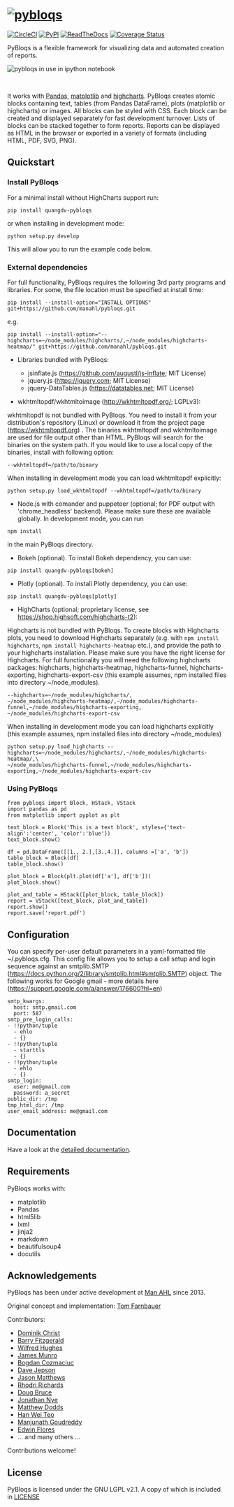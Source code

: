 # [![pybloqs](logo/logo50.png)](https://github.com/manahl/pybloqs)

[![CircleCI](https://circleci.com/gh/man-group/PyBloqs.svg?style=shield)](https://circleci.com/gh/man-group/PyBloqs)
[![PyPI](https://img.shields.io/pypi/pyversions/pybloqs.svg)](https://pypi.python.org/pypi/pybloqs/)
[![ReadTheDocs](https://readthedocs.org/projects/pybloqs/badge)](https://pybloqs.readthedocs.io)
[![Coverage Status](https://coveralls.io/repos/github/manahl/PyBloqs/badge.svg?branch=master)](https://coveralls.io/github/manahl/PyBloqs?branch=master)

PyBloqs is a flexible framework for visualizing data and automated creation of reports. 

![pybloqs in use in ipython notebook](pybloqs_in_notebook.png)

&nbsp;

It works with [Pandas](http://pandas.pydata.org), [matplotlib](http://matplotlib.org) and 
[highcharts](http://www.highcharts.com). PyBloqs creates atomic blocks containing text, tables (from Pandas DataFrame), 
plots (matplotlib or highcharts) or images. All blocks can be styled with CSS. Each block can be created and displayed 
separately for fast development turnover. Lists of blocks can be stacked together to form reports. Reports can be displayed as HTML in the browser or exported in a variety of formats (including HTML, PDF, SVG, PNG).

## Quickstart

### Install PyBloqs

For a minimal install without HighCharts support run:

```
pip install quangdv-pybloqs
```
or when installing in development mode:
```
python setup.py develop
```

This will allow you to run the example code below.

### External dependencies

For full functionality, PyBloqs requires the following 3rd party programs and libraries. For some, the file location must be specified at install time:
```
pip install --install-option="INSTALL OPTIONS" git+https://github.com/manahl/pybloqs.git
```
e.g.

```
pip install --install-option="--highcharts=~/node_modules/highcharts/,~/node_modules/highcharts-heatmap/" git+https://github.com/manahl/pybloqs.git
```


- Libraries bundled with PyBloqs: 
  - jsinflate.js (https://github.com/augustl/js-inflate; MIT License)
  - jquery.js (https://jquery.com; MIT License)
  - jquery-DataTables.js (https://datatables.net; MIT License)


- wkhtmltopdf/wkhtmltoimage (http://wkhtmltopdf.org/; LGPLv3):

wkhtmltopdf is not bundled with PyBloqs. You need to install it from your distribution's repository (Linux) or download it from the project page (https://wkhtmltopdf.org) . The binaries wkhtmltopdf and wkhtmltoimage are used for file output other than HTML. PyBloqs will search for the binaries on the system path. If you would like to use a local copy of the binaries, install with following option:
```
--wkhtmltopdf=/path/to/binary
```  


When installing in development mode you can load wkhtmltopdf explicitly:
```
python setup.py load_wkhtmltopdf --wkhtmltopdf=/path/to/binary
```

- Node.js with comander and puppeteer (optional; for PDF output with 'chrome_headless' backend). Please make sure these are available globally. In development mode, you can run 
```
npm install
```
in the main PyBloqs directory.

- Bokeh (optional). To install Bokeh dependency, you can use:
```
pip install quangdv-pybloqs[bokeh]
```
- Plotly (optional). To install Plotly dependency, you can use:
```
pip install quangdv-pybloqs[plotly]
```

 
- HighCharts (optional; proprietary license, see https://shop.highsoft.com/highcharts-t2):

Highcharts is not bundled with PyBloqs. To create blocks with Highcharts plots, you need to download Highcharts 
separately (e.g. with `npm install highcharts`, `npm install highcharts-heatmap` etc.), and provide the path to your 
highcharts installation. Please make sure you have the right license for Highcharts. For full functionality you will 
need the following highcharts packages: highcharts, highcharts-heatmap, highcharts-funnel, highcharts-exporting, 
highcharts-export-csv (this example assumes, npm installed files into directory ~/node_modules).

```
--highcharts=~/node_modules/highcharts/,
~/node_modules/highcharts-heatmap/,~/node_modules/highcharts-funnel,~/node_modules/highcharts-exporting,
~/node_modules/highcharts-export-csv
```

When installing in development mode you can load highcharts explicitly (this example assumes, npm installed files into directory ~/node_modules)
```
python setup.py load_highcharts --highcharts=~/node_modules/highcharts/,~/node_modules/highcharts-heatmap/,\
~/node_modules/highcharts-funnel,~/node_modules/highcharts-exporting,~/node_modules/highcharts-export-csv
```

### Using PyBloqs

```
from pybloqs import Block, HStack, VStack
import pandas as pd
from matplotlib import pyplot as plt

text_block = Block('This is a text block', styles={'text-align':'center', 'color':'blue'})
text_block.show()

df = pd.DataFrame([[1., 2.],[3.,4.]], columns =['a', 'b'])
table_block = Block(df)
table_block.show()

plot_block = Block(plt.plot(df['a'], df['b']))
plot_block.show()

plot_and_table = HStack([plot_block, table_block])
report = VStack([text_block, plot_and_table])
report.show()
report.save('report.pdf')
```

## Configuration

You can specify per-user default parameters in a yaml-formatted file ~/.pybloqs.cfg. This
config file allows you to setup a call setup and login sequence against an smtplib.SMTP (https://docs.python.org/2/library/smtplib.html#smtplib.SMTP)
object. The following works for Google gmail - more details here (https://support.google.com/a/answer/176600?hl=en)
```
smtp_kwargs:
  host: smtp.gmail.com
  port: 587
smtp_pre_login_calls:
- !!python/tuple
  - ehlo
  - {}
- !!python/tuple
  - starttls
  - {}
- !!python/tuple
  - ehlo
  - {}
smtp_login:
  user: me@gmail.com
  password: a_secret
public_dir: /tmp
tmp_html_dir: /tmp
user_email_address: me@gmail.com
```


## Documentation

Have a look at the [detailed documentation](https://pybloqs.readthedocs.io).

## Requirements

PyBloqs works with:

  * matplotlib
  * Pandas
  * html5lib
  * lxml
  * jinja2
  * markdown
  * beautifulsoup4
  * docutils

## Acknowledgements

PyBloqs has been under active development at [Man AHL](http://www.ahl.com/) since 2013.

Original concept and implementation: [Tom Farnbauer](https://github.com/SleepingPills)

Contributors:

 * [Dominik Christ](https://github.com/DominikMChrist)
 * [Barry Fitzgerald](https://github.com/pablojim)
 * [Wilfred Hughes](https://github.com/wilfred)
 * [James Munro](https://github.com/jamesmunro)
 * [Bogdan Cozmaciuc](https://github.com/cozmacib)
 * [Dave Jepson](https://github.com/swedishhh)
 * [Jason Matthews](https://github.com/jjbmatthews)
 * [Rhodri Richards](https://github.com/rhodrich)
 * [Doug Bruce](https://github.com/douglasbruce88)
 * [Jonathan Nye](https://github.com/jonnynye)
 * [Matthew Dodds](https://github.com/doddsiedodds)
 * [Han Wei Teo](https://github.com/HanTeo)
 * [Manjunath Goudreddy](https://github.com/manjugoudreddy)
 * [Edwin Flores](https://github.com/edf825)
 * ... and many others ...

Contributions welcome!

## License

PyBloqs is licensed under the GNU LGPL v2.1.  A copy of which is included in [LICENSE](LICENSE)
